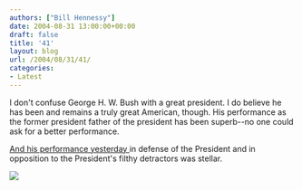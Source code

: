 ```yaml
---
authors: ["Bill Hennessy"]
date: 2004-08-31 13:00:00+00:00
draft: false
title: '41'
layout: blog
url: /2004/08/31/41/
categories:
- Latest
---
```


I don't confuse George H. W. Bush with a great president. I do believe he has been and remains a truly great American, though. His performance as the former president father of the president has been superb--no one could ask for a better performance.




[And his performance yesterday ](https://www.foxnews.com/story/0,2933,130672,00.html)in defense of the President and in opposition to the President's filthy detractors was stellar.

![](https://blog.billhennessy.com/aggbug.aspx?PostID=600)

